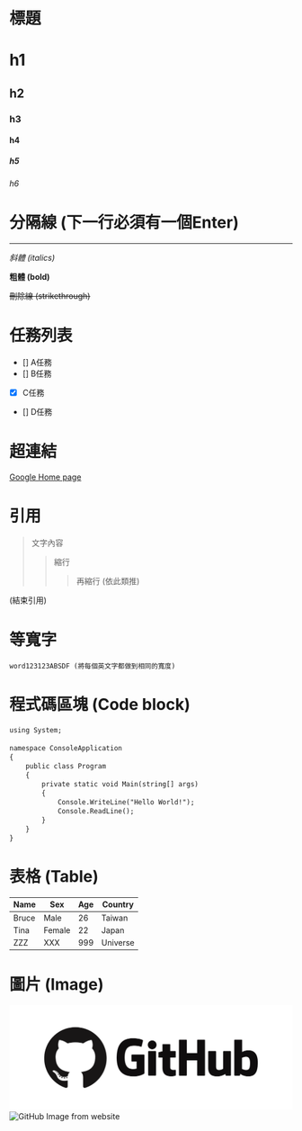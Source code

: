 # 標題
# h1
## h2
### h3
#### h4
##### h5
###### h6


# 分隔線 (下一行必須有一個Enter)

---

*斜體 (italics)*

**粗體 (bold)**

~~刪除線 (strikethrough)~~



# 任務列表

- [] A任務
- [] B任務
- [x] C任務
- [] D任務

# 超連結

[Google Home page](https://www.google.com/?hl=zh-tw)

# 引用
> 文字內容
>> 縮行
>>> 再縮行 (依此類推)

(結束引用)


# 等寬字

`word123123ABSDF (將每個英文字都做到相同的寬度)`

# 程式碼區塊 (Code block)

```CSharp
using System;

namespace ConsoleApplication
{
    public class Program
    {
        private static void Main(string[] args)
        {
            Console.WriteLine("Hello World!");
            Console.ReadLine();
        }
    }
}
```

# 表格 (Table)

|Name|Sex|Age|Country|
|---|----|----|---|
|Bruce|Male|26|Taiwan|Unknown|
|Tina|Female|22|Japan|Remark~~~|
|ZZZ|XXX|999|Universe||


# 圖片 (Image)

![GitHub Image from local](GitHub_Icon.png)
![GitHub Image from website](https://github.com/weskao/Markdown-syntax-tutorial-and-practice/blob/master/GitHub_Icon.png)
